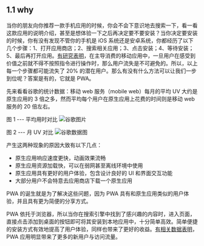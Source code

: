 ## 1.1 why

当你的朋友向你推荐一款手机应用的时候，你会不会下意识地去搜索一下，看一看这款应用的说明介绍，甚至是想体验一下之后再决定要不要安装？当你决定要安装的时候，你有没有发现不管你的手机是 iOS 系统还是安卓系统，你都经历了以下几个步骤：1、打开应用商店；2、搜索相关应用；3、点击安装；4、等待安装；5、最后再打开应用。[有研究表明](https://youtu.be/qmE_jpnYXFo?t=96)，在主导消费的移动应用中，一旦用户在感受到价值之前就不得不按照指令进行操作时，那么用户流失是不可避免的。所以，以上每一个步骤都可能流失了 20% 的潜在用户。那么有没有什么方法可以让我们一步到位呢？答案是有的，它就是 PWA。

先来看看谷歌的统计数据：移动 web 服务（mobile web）每月的平均 UV 大约是原生应用的 3 倍之多，然而平均每个用户在原生应用上花费的时间则是移动 web 服务的 20 倍左右。

图 1 --- 平均用时对比
![谷歌图片](http://omoi0oliz.bkt.clouddn.com/WX20180925-191820.png)

图 2 --- 月 UV 对比
![谷歌数据图](http://omoi0oliz.bkt.clouddn.com/WX20180925-191904.png)

产生这两种现象的原因大致有以下几点：

- 原生应用响应速度更快，动画效果流畅
- 原生应用资源加载快，可以在弱网甚至离线环境中使用
- 原生应用具有更好的用户体验，包含设计良好的 UI 和界面交互功能
- 大部分用户不会特意去应用商店下载一个原生应用

PWA 的诞生就是为了解决这些问题，因为 PWA 具有和原生应用类似的用户体验，并且具有更为简便的分享方式。

PWA 依托于浏览器，所以当你在搜索引擎中找到了感兴趣的内容时，进入页面，直接点击添加到桌面的按钮即可将其安装到本地应用中，十分简单高效。简单便捷的安装方式有效地提高了用户体验，同样也带来了更好的收益。[有相关数据表明](https://developers.google.com/web/showcase/2016/aliexpress)，PWA 应用明显带来了更多的新用户与访问流量。
